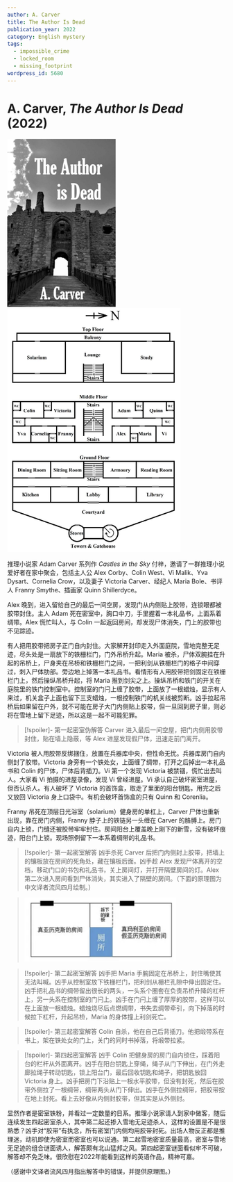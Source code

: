 ```yaml
---
author: A. Carver
title: The Author Is Dead
publication_year: 2022
category: English mystery
tags:
  - impossible_crime
  - locked_room
  - missing_footprint
wordpress_id: 5680
---
```


# A. Carver, <i>The Author Is Dead</i> (2022)

<img src=images/2022_cover.jpg width=250/>

<img src=images/2022_floor_plan.jpg width=400/>

推理小说家 Adam Carver 系列作 <i>Castles in the Sky</i> 付梓，邀请了一群推理小说爱好者在家中聚会，包括主人公 Alex Corby、Colin West、Vi Malik、Yva Dysart、Cornelia Crow，以及妻子 Victoria Carver、经纪人 Maria Bole、书评人 Franny Smythe、插画家 Quinn Shillerdyce。

Alex 晚到，进入留给自己的最后一间空房，发现门从内侧贴上胶带，连锁眼都被胶带封住。主人 Adam 死在密室中，胸口中刀，手里握着一本礼品书，上面系着绸带。Alex 慌忙叫人，与 Colin 一起返回房间，却发现尸体消失，门上的胶带也不见踪迹。

有人把用胶带把房子正门自内封住。大家解开封印走入外面庭院，雪地完整无足迹，尽头处是一扇放下的铁栅栏门，门外吊桥升起。Maria 被杀，尸体双腕挂在升起的吊桥上，尸身夹在吊桥和铁栅栏门之间，一把利剑从铁栅栏门的格子中间穿过，刺入尸体肋部。旁边地上掉落一本礼品书。看情形有人用胶带把剑固定在铁栅栏门上，然后操纵吊桥升起，将 Maria 推到剑尖之上。操纵吊桥和铁门的开关在庭院里的铁门控制室中。控制室的门闩上缠了胶带，上面放了一根蜡烛，显示有人来过，机关盒子上面也留下三支蜡烛，一根控制铁门的机关线被剪断。凶手拉起吊桥后如果留在户外，就不可能在房子大门内侧贴上胶带，但一旦回到房子里，则必将在雪地上留下足迹，所以这是一起不可能犯罪。

> [!spoiler]- 第一起密室伪解答
> Carver 进入最后一间空屋，把门内侧用胶带封住，贴在墙上隐蔽，等 Alex 进屋发现假尸体，迅速走前门离开。

Victoria 被人用胶带反绑捆住，放置在兵器库中央，但性命无忧。兵器库房门自内侧封了胶带。Victoria 身旁有一个铁处女，上面缠了绸带，打开之后掉出一本礼品书和 Colin 的尸体，尸体后背插刀。Vi 第一个发现 Victoria 被禁锢，慌忙出去叫人。大家看 Vi 拍摄的进屋录像，发现 Vi 曾经进屋。Vi 承认自己破坏密室进屋，但否认杀人。有人破坏了 Victoria 的首饰盒，取走了里面的阳台钥匙，用完之后又放回 Victoria 身上口袋中。有机会破坏首饰盒的只有 Quinn 和 Corenlia。

Franny 吊死在顶层日光浴室（solarium）健身房的单杠上，Carver 尸体也重新出现，靠在房门内侧，Franny 脖子上的铁链另一头缠在 Carver 的胳膊上。房门自内上锁，门缝还被胶带牢牢封住。房间阳台上覆盖晚上刚下的新雪，没有破坏痕迹，阳台门上锁。现场照例留下一本系着绸带的礼品书。

> [!spoiler]- 第一起密室解答
> 凶手杀死 Carver 后把门内侧封上胶带，把墙上的镶板放在房间的死角处，藏在镶板后面。凶手趁 Alex 发现尸体离开的空档，移动门口的书包和礼品书，关上房间灯，并打开隔壁房间的灯。Alex 第二次进入房间看到尸体消失，其实进入了隔壁的房间。（下面的原理图为中文译者流风四月绘制。）

> <img src=images/2022_first_room.png width=350/>

> [!spoiler]- 第二起密室解答
> 凶手把 Maria 手腕固定在吊桥上，封住嘴使其无法叫喊。凶手从控制室放下铁栅栏门，把利剑从栅栏孔隙中伸出固定住。凶手把礼品书的绸带留出很长的两头，一头系个圈套在负责吊桥升降的杠杆上，另一头系在控制室的门闩上。凶手在门闩上缠了厚厚的胶带，这样可以在上面放一根蜡烛。蜡烛烧尽后点燃绸带，书失去绸带牵引，向下掉落的时候拉下杠杆，升起吊桥，Maria 的身体撞上利剑死亡。

> [!spoiler]- 第三起密室解答
> Colin 自杀，他在自己后背插刀。他把缎带系在书上，架在铁处女的门上，关门的同时书掉落，将缎带拉紧。

> [!spoiler]- 第四起密室解答
> 凶手 Colin 把健身房的房门自内锁住，踩着阳台的栏杆从外面离开。凶手在阳台钥匙上穿绳，绳子从门下伸出，在门外走廊拉绳子转动钥匙，锁上阳台门，最后回收钥匙和绳子，把钥匙放回 Victoria 身上。凶手把房门下沿贴上一根水平胶带，但没有封死，然后在胶带外侧拉了一根绸带，绸带两头从门下伸出。凶手在外侧拉绸带，把胶带按在地上封死。看上去好像从内侧封胶带，但其实是从外侧封。

显然作者是密室铁粉，并看过一定数量的日系。推理小说家请人到家中做客，随后连续发生四起密室杀人，其中第二起还掺入雪地无足迹杀人，这样的设置是不是很熟悉？凶手对“胶带”有执念，所有密室门内侧均用胶带封死。出场人物反正都是推理迷，动机即使为密室而密室也可以说通。第二起雪地密室质量最高，密室与雪地无足迹的组合谜面诱人，解答颇有北山猛邦之风。第四起密室谜面看似牢不可破，解答却不免乏味。很欣慰在2022年能看到这样的英语作品，精神可嘉。

（感谢中文译者流风四月指出解答中的错误，并提供原理图。）